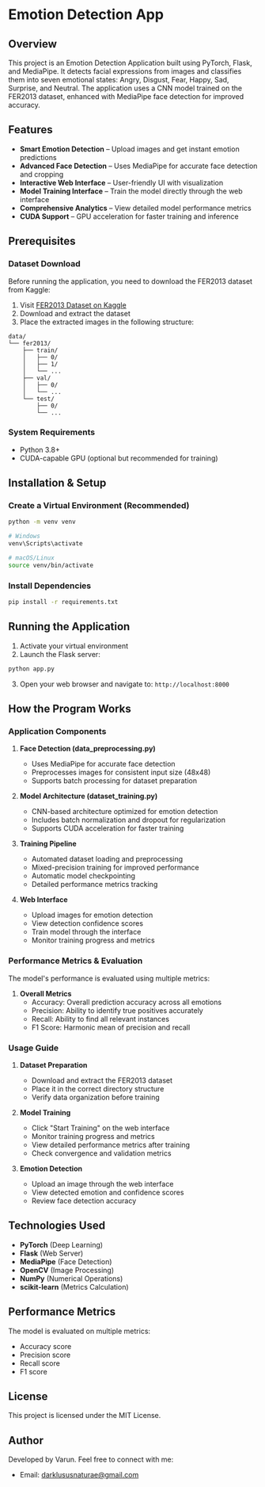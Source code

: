 # Emotion Detection App

## Overview
This project is an Emotion Detection Application built using PyTorch, Flask, and MediaPipe. It detects facial expressions from images and classifies them into seven emotional states: Angry, Disgust, Fear, Happy, Sad, Surprise, and Neutral. The application uses a CNN model trained on the FER2013 dataset, enhanced with MediaPipe face detection for improved accuracy.

## Features
- **Smart Emotion Detection** – Upload images and get instant emotion predictions
- **Advanced Face Detection** – Uses MediaPipe for accurate face detection and cropping
- **Interactive Web Interface** – User-friendly UI with visualization
- **Model Training Interface** – Train the model directly through the web interface
- **Comprehensive Analytics** – View detailed model performance metrics
- **CUDA Support** – GPU acceleration for faster training and inference

## Prerequisites

### Dataset Download
Before running the application, you need to download the FER2013 dataset from Kaggle:
1. Visit [FER2013 Dataset on Kaggle](https://www.kaggle.com/c/challenges-in-representation-learning-facial-expression-recognition-challenge)
2. Download and extract the dataset
3. Place the extracted images in the following structure:
```
data/
└── fer2013/
    ├── train/
    │   ├── 0/
    │   ├── 1/
    │   └── ...
    ├── val/
    │   ├── 0/
    │   └── ...
    └── test/
        ├── 0/
        └── ...
```

### System Requirements
- Python 3.8+
- CUDA-capable GPU (optional but recommended for training)

## Installation & Setup

### Create a Virtual Environment (Recommended)
```bash
python -m venv venv

# Windows
venv\Scripts\activate

# macOS/Linux
source venv/bin/activate
```

### Install Dependencies
```bash
pip install -r requirements.txt
```

## Running the Application
1. Activate your virtual environment
2. Launch the Flask server:
```bash
python app.py
```
3. Open your web browser and navigate to: `http://localhost:8000`

## How the Program Works

### Application Components
1. **Face Detection (data_preprocessing.py)**
   - Uses MediaPipe for accurate face detection
   - Preprocesses images for consistent input size (48x48)
   - Supports batch processing for dataset preparation

2. **Model Architecture (dataset_training.py)**
   - CNN-based architecture optimized for emotion detection
   - Includes batch normalization and dropout for regularization
   - Supports CUDA acceleration for faster training

3. **Training Pipeline**
   - Automated dataset loading and preprocessing
   - Mixed-precision training for improved performance
   - Automatic model checkpointing
   - Detailed performance metrics tracking

4. **Web Interface**
   - Upload images for emotion detection
   - View detection confidence scores
   - Train model through the interface
   - Monitor training progress and metrics

### Performance Metrics & Evaluation
The model's performance is evaluated using multiple metrics:

1. **Overall Metrics**
   - Accuracy: Overall prediction accuracy across all emotions
   - Precision: Ability to identify true positives accurately
   - Recall: Ability to find all relevant instances
   - F1 Score: Harmonic mean of precision and recall

### Usage Guide

1. **Dataset Preparation**
   - Download and extract the FER2013 dataset
   - Place it in the correct directory structure
   - Verify data organization before training

2. **Model Training**
   - Click "Start Training" on the web interface
   - Monitor training progress and metrics
   - View detailed performance metrics after training
   - Check convergence and validation metrics

3. **Emotion Detection**
   - Upload an image through the web interface
   - View detected emotion and confidence scores
   - Review face detection accuracy

## Technologies Used
- **PyTorch** (Deep Learning)
- **Flask** (Web Server)
- **MediaPipe** (Face Detection)
- **OpenCV** (Image Processing)
- **NumPy** (Numerical Operations)
- **scikit-learn** (Metrics Calculation)

## Performance Metrics
The model is evaluated on multiple metrics:
- Accuracy score
- Precision score
- Recall score
- F1 score

## License
This project is licensed under the MIT License.

## Author
Developed by Varun. Feel free to connect with me:
- Email: darklususnaturae@gmail.com
